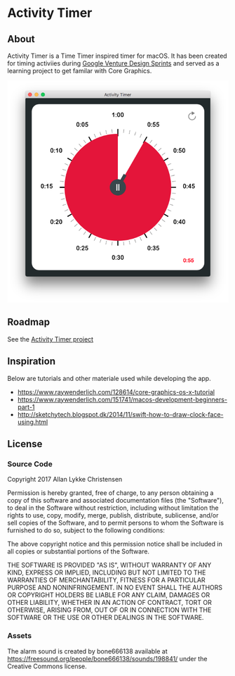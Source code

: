 #  Activity Timer

## About

Activity Timer is a Time Timer inspired timer for macOS. It has been created for timing activiies during [Google Venture Design Sprints](http://www.gv.com/sprint/) and served as a learning project to get familar with Core Graphics.

![Screenshot of the Activity Timer](https://raw.githubusercontent.com/allanlykkechristensen/macos-activity-timer/master/docs/screenshot-latest.png)

## Roadmap

See the [Activity Timer project](https://github.com/allanlykkechristensen/macos-activity-timer/projects/1)

## Inspiration

Below are tutorials and other materiale used while developing the app.

* <https://www.raywenderlich.com/128614/core-graphics-os-x-tutorial>
* <https://www.raywenderlich.com/151741/macos-development-beginners-part-1>
* <http://sketchytech.blogspot.dk/2014/11/swift-how-to-draw-clock-face-using.html>

## License

### Source Code

Copyright 2017 Allan Lykke Christensen

Permission is hereby granted, free of charge, to any person obtaining a copy of this software and associated documentation files (the "Software"), to deal in the Software without restriction, including without limitation the rights to use, copy, modify, merge, publish, distribute, sublicense, and/or sell copies of the Software, and to permit persons to whom the Software is furnished to do so, subject to the following conditions:

The above copyright notice and this permission notice shall be included in all copies or substantial portions of the Software.

THE SOFTWARE IS PROVIDED "AS IS", WITHOUT WARRANTY OF ANY KIND, EXPRESS OR IMPLIED, INCLUDING BUT NOT LIMITED TO THE WARRANTIES OF MERCHANTABILITY, FITNESS FOR A PARTICULAR PURPOSE AND NONINFRINGEMENT. IN NO EVENT SHALL THE AUTHORS OR COPYRIGHT HOLDERS BE LIABLE FOR ANY CLAIM, DAMAGES OR OTHER LIABILITY, WHETHER IN AN ACTION OF CONTRACT, TORT OR OTHERWISE, ARISING FROM, OUT OF OR IN CONNECTION WITH THE SOFTWARE OR THE USE OR OTHER DEALINGS IN THE SOFTWARE.

### Assets

The alarm sound is created by bone666138 available at <https://freesound.org/people/bone666138/sounds/198841/> under the Creative Commons  license.

